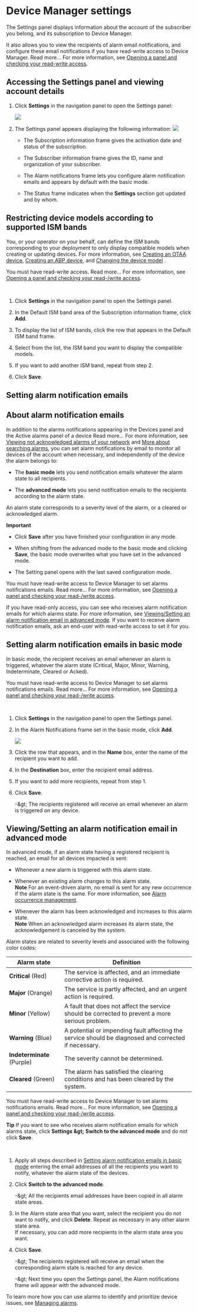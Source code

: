 # Device Manager settings

The Settings panel displays information about the account of the
subscriber you belong, and its subscription to Device Manager.

It also allows you to view the recipients of alarm email notifications,
and configure these email notifications if you have read-write access to
Device Manager. Read more\... For more information, see [Opening a panel and checking your read-write access](use-interface.md#opening-a-panel-and-checking-your-read-write-access).

## Accessing the Settings panel and viewing account details

1.  Click **Settings** in the navigation panel to open the Settings
    panel:

    ![](./_images/opening-a-panel-and-checking.png)

2.  The Settings panel appears displaying the following information:
    ![](./_images/opening-the-settings-panel.png)

    - The Subscription information frame gives the activation date and
      status of the subscription.

    - The Subscriber information frame gives the ID, name and
      organization of your subscriber.

    - The Alarm notifications frame lets you configure alarm
      notification emails and appears by default with the basic mode.

    - The Status frame indicates when the **Settings** section got
      updated and by whom.

## Restricting device models according to supported ISM bands

You, or your operator on your behalf, can define the ISM bands
corresponding to your deployment to only display compatible models when
creating or updating devices. For more information, see 
[Creating an OTAA device](create-devices/create-lorawan-device.md#creating-an-otaa-device),
[Creating an ABP device](create-devices/create-lorawan-device.md#creating-an-abp-device),
and [Changing the device model](manage-a-device/change-device-model.md)
.

You must have read-write access. Read more\... For more information, see
[Opening a panel and checking your read-/write access](use-interface.md#opening-a-panel-and-checking-your-read-write-access).

&nbsp;

1.  Click **Settings** in the navigation panel to open the Settings
    panel.

2.  In the Default ISM band area of the Subscription information frame,
    click **Add**.

3.  To display the list of ISM bands, click the row that appears in the
    Default ISM band frame.

4.  Select from the list, the ISM band you want to display the
    compatible models.

5.  If you want to add another ISM band, repeat from step 2.

6.  Click **Save**.

## Setting alarm notification emails

## About alarm notification emails

In addition to the alarms notifications appearing in the Devices panel
and the Active alarms panel of a device Read more\... For more
information, see 
[Viewing not acknowledged alarms of your network](manage-device-alarms/monitor-device-alarms.md#viewing-not-acknowledged-alarms-of-your-network)
and 
[More about searching alarms](manage-device-alarms/monitor-device-alarms.md#more-about-searching-alarms),
you can set alarm notifications by email to monitor all devices of the
account when necessary, and independently of the device the alarm
belongs to:

- The **basic mode** lets you send notification emails whatever the
  alarm state to all recipients.

- The **advanced mode** lets you send notification emails to the
  recipients according to the alarm state.

An alarm state corresponds to a severity level of the alarm, or a
cleared or acknowledged alarm.

**Important**

- Click **Save** after you have finished your configuration in any mode.

- When shifting from the advanced mode to the basic mode and clicking
  **Save**, the basic mode overwrites what you have set in the advanced
  mode.

- The Setting panel opens with the last saved configuration mode.

You must have read-write access to Device Manager to set alarms
notifications emails. Read more\... For more information, see 
[Opening a panel and checking your read-/write access](use-interface.md#opening-a-panel-and-checking-your-read-write-access).

If you have read-only access, you can see who receives alarm
notification emails for which alarms state. For more information, see
[Viewing/Setting an alarm notification email in advanced mode](#viewingsetting-an-alarm-notification-email-in-advanced-mode). If
you want to receive alarm notification emails, ask an end-user with
read-write access to set it for you.

## Setting alarm notification emails in basic mode

In basic mode, the recipient receives an email whenever an alarm is
triggered, whatever the alarm state (Critical, Major, Minor, Warning,
Indeterminate, Cleared or Acked).

You must have read-write access to Device Manager to set alarms
notifications emails. Read more\... For more information, see 
[Opening a panel and checking your read-/write access](use-interface.md#opening-a-panel-and-checking-your-read-write-access).

&nbsp;

1.  Click **Settings** in the navigation panel to open the Settings
    panel.

2.  In the Alarm Notifications frame set in the basic mode, click
    **Add**.

    ![](./_images/setting-alarm-notification-1.png)

3.  Click the row that appears, and in the **Name** box, enter the name
    of the recipient you want to add.

4.  In the **Destination** box, enter the recipient email address.

5.  If you want to add more recipients, repeat from step 1.

6.  Click **Save**.

    -\&gt; The recipients registered will receive an email whenever an
    alarm is triggered on any device.

## Viewing/Setting an alarm notification email in advanced mode

In advanced mode, if an alarm state having a registered recipient is
reached, an email for all devices impacted is sent:

- Whenever a new alarm is triggered with this alarm state.

- Whenever an existing alarm changes to this alarm state.  
  **Note** For an event-driven alarm, no email is sent for any new
  occurrence if the alarm state is the same. For more information, see
  [Alarm occurrence   management](./manage-device-alarms#alarm-occurrence-management).

- Whenever the alarm has been acknowledged and increases to this alarm
  state.  
  **Note** When an acknowledged alarm increases its alarm state, the
  acknowledgement is canceled by the system.

Alarm states are related to severity levels and associated with the
following color codes:

| Alarm state                | Definition                                                                                           |
|----------------------------|------------------------------------------------------------------------------------------------------|
| **Critical** (Red)         | The service is affected, and an immediate corrective action is required.                             |
| **Major** (Orange)         | The service is partly affected, and an urgent action is required.                                    |
| **Minor** (Yellow)         | A fault that does not affect the service should be corrected to prevent a more serious problem.      |
| **Warning** (Blue)         | A potential or impending fault affecting the service should be diagnosed and corrected if necessary. |
| **Indeterminate** (Purple) | The severity cannot be determined.                                                                   |
| **Cleared** (Green)        | The alarm has satisfied the clearing conditions and has been cleared by the system.                  |

You must have read-write access to Device Manager to set alarms
notifications emails. Read more\... For more information, see [Opening a panel and checking your read-/write access](use-interface.md#opening-a-panel-and-checking-your-read-write-access).

**Tip** If you want to see who receives alarm notification emails for
which alarms state, click **Settings \&gt;** **Switch to the advanced
mode** and do not click **Save**.

&nbsp;

1.  Apply all steps described in [Setting alarm notification emails in     basic mode](#setting-alarm-notification-emails-in-basic-mode)
    entering the email addresses of all the recipients you want to
    notify, whatever the alarm state of the devices.

2.  Click **Switch to the advanced mode**.

    -\&gt; All the recipients email addresses have been copied in all alarm
    state areas.

3.  In the Alarm state area that you want, select the recipient you do
    not want to notify, and click **Delete**. Repeat as necessary in any
    other alarm state area.  
    If necessary, you can add more recipients in the alarm state area
    you want.

4.  Click **Save**.

    -\&gt; The recipients registered will receive an email when the
    corresponding alarm state is reached for any device.

    -\&gt; Next time you open the Settings panel, the Alarm notifications
    frame will appear with the advanced mode.

To learn more how you can use alarms to identify and prioritize device
issues, see [Managing alarms](./manage-device-alarms).
